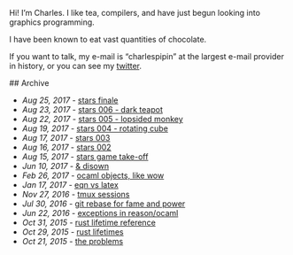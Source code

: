 
Hi! I’m Charles. I like tea, compilers, and have just begun looking into graphics programming.

I have been known to eat vast quantities of chocolate.

If you want to talk, my e-mail is “charlespipin” at the largest e-mail provider in history, or you can see my [twitter](https://twitter.com/charlesetc).


<div class='table-of-contents'>
## Archive

* _Aug 25, 2017_ - [stars finale](stars-game-7.html)
* _Aug 23, 2017_ - [stars 006 - dark teapot](stars-game-6.html)
* _Aug 22, 2017_ - [stars 005 - lopsided monkey](stars-game-5.html)
* _Aug 19, 2017_ - [stars 004 - rotating cube](stars-game-4.html)
* _Aug 17, 2017_ - [stars 003](stars-game-3.html)
* _Aug 16, 2017_ - [stars 002](stars-game-2.html)
* _Aug 15, 2017_ - [stars game take-off](stars-game-1.html)
* _Jun 10, 2017_ - [& disown](disown.html)
* _Feb 26, 2017_ - [ocaml objects, like wow](ocaml-objects.html)
* _Jan 17, 2017_ - [eqn vs latex](eqn-and-groff.html)
* _Nov 27, 2016_ - [tmux sessions](tmux-sessions.html)
* _Jul 30, 2016_ - [git rebase for fame and power](rebase-for-fame.html)
* _Jun 22, 2016_ - [exceptions in reason/ocaml](exceptions-in-ocaml.html)
* _Oct 31, 2015_ - [rust lifetime reference](lifetime-reference.html)
* _Oct 29, 2015_ - [rust lifetimes](rust-lifetimes.html)
* _Oct 21, 2015_ - [the problems](the-problems.html)
</div>
